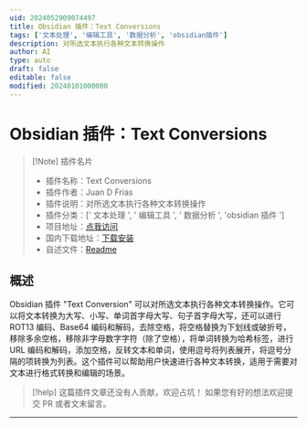 ```yaml
---
uid: 2024052909074497
title: Obsidian 插件：Text Conversions
tags: ['文本处理', '编辑工具', '数据分析', 'obsidian插件']
description: 对所选文本执行各种文本转换操作
author: AI
type: auto
draft: false
editable: false
modified: 20240101000000
---
```


# Obsidian 插件：Text Conversions

> [!Note] 插件名片
> - 插件名称：Text Conversions
> - 插件作者：Juan D Frias
> - 插件说明：对所选文本执行各种文本转换操作
> - 插件分类：[' 文本处理 ', ' 编辑工具 ', ' 数据分析 ', 'obsidian 插件 ']
> - 项目地址：[点我访问](https://github.com/ironsigma/obsidian-text-conversions)
> - 国内下载地址：[下载安装](https://pkmer.cn/products/plugin/pluginMarket/?text-conversions)
> - 自述文件：[Readme](https://ghproxy.net/https://raw.githubusercontent.com/ironsigma/obsidian-text-conversions/main/README.md)

## 概述

Obsidian 插件 "Text Conversion" 可以对所选文本执行各种文本转换操作。它可以将文本转换为大写、小写、单词首字母大写、句子首字母大写，还可以进行 ROT13 编码、Base64 编码和解码，去除空格，将空格替换为下划线或破折号，移除多余空格，移除非字母数字字符（除了空格），将单词转换为哈希标签，进行 URL 编码和解码，添加空格，反转文本和单词，使用逗号将列表展开，将逗号分隔的项转换为列表。这个插件可以帮助用户快速进行各种文本转换，适用于需要对文本进行格式转换和编辑的场景。

> [!help]
> 这篇插件文章还没有人贡献，欢迎占坑！
> 如果您有好的想法欢迎提交 PR 或者文末留言。

---



